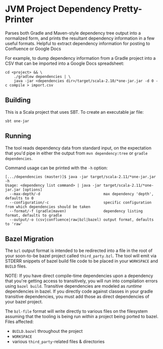 JVM Project Dependency Pretty-Printer
============

Parses both Gradle and Maven-style dependency tree output into a normalized form, and 
prints the resultant dependency information in a few useful formats.  Helpful to extract
dependency information for posting to Confluence or Google Docs

For example, to dump dependency information from a Gradle project into a CSV that can be
imported into a Google Docs spreadsheet:

	cd <project> && \
		./gradlew dependencies | \
		java -jar <dependencies dir>/target/scala-2.10/*one-jar.jar -d 0 -c compile > import.csv

Building
--------

This is a Scala project that uses SBT.  To create an executable jar file:

	sbt one-jar

Running
-------

The tool reads dependency data from standard input, on the expectation that you'd 
pipe in either the output from `mvn dependency:tree` or `gradle dependencies`.

Command usage can be printed with the `-h` option:

	[.../dependencies (master)]$ java -jar target/scala-2.11/*one-jar.jar -h
	Usage: <dependency list command> | java -jar target/scala-2.11/*one-jar.jar [options]
      --max-depth/-d                             max dependency 'depth', defaults to 0
      --configuration/-c                         specific configuration from which dependencies should be taken
      --format/-f (gradle|maven)                 dependency listing format, defaults to gradle
      --output/-o (csv|confluence|raw|bzl|bazel) output format, defaults to 'raw'

Bazel Migration
---------------

The `bzl` output format is intended to be redirected into a file in the root of your
soon-to-be bazel project called `third_party.bzl`.  The tool will emit via STDERR
snippets of bazel build file code to be placed in your `WORKSPACE` and `BUILD` files.

NOTE:  If you have direct compile-time dependencies upon a dependency that you're
getting access to transitively, you will run into compilation errors using `bazel build`.
Transitive dependencies are modeled as _runtime_ dependencies in bazel.  If you
directly code against classes in your gradle transitive dependencies, you must add
those as direct dependencies of your bazel project.

The `bzl-file` format will write directly to various files on the filesystem assuming
that the tooling is being run _within_ a project being ported to bazel.  Files affected:
* `BUILD.bazel` throughout the project
* `WORKSPACE`
* various `third_party`-related files & directories
